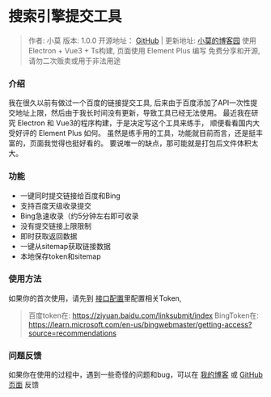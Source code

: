# 搜索引擎提交工具

> 作者: 小莫
> 版本: 1.0.0
> 开源地址： <a href="https://github.com/3DMXM/LinkPush" target="_blank" >GitHub</a> | 更新地址: <a href="https://blog.aoe.top/tools/607" target="_blank" >小莫的博客园</a>
> 使用 Electron + Vue3 + Ts构建, 页面使用 Element Plus 编写
> 免费分享和开源,请勿二次贩卖或用于非法用途  


### 介绍
我在很久以前有做过一个百度的链接提交工具, 后来由于百度添加了API一次性提交地址上限，然后由于我长时间没有更新，导致工具已经无法使用。
最近我在研究 Electron 和 Vue3的程序构建，于是决定写这个工具来练手， 顺便看看国内大受好评的 Element Plus 如何。
虽然是练手用的工具，功能就目前而言，还是挺丰富的，页面我觉得也挺好看的。
要说唯一的缺点，那可能就是打包后文件体积太大。

### 功能
- 一键同时提交链接给百度和Bing
- 支持百度天级收录提交
- Bing急速收录（约5分钟左右即可收录
- 没有提交链接上限限制
- 即时获取返回数据
- 一键从sitemap获取链接数据
- 本地保存token和sitemap

### 使用方法

如果你的首次使用，请先到 [接口配置](#/configuration)里配置相关Token,
> 百度token在: <a href="https://ziyuan.baidu.com/linksubmit/index" target="_blank" >https://ziyuan.baidu.com/linksubmit/index</a>
> BingToken在: <a href="https://learn.microsoft.com/en-us/bingwebmaster/getting-access?source=recommendations" target="_blank" >https://learn.microsoft.com/en-us/bingwebmaster/getting-access?source=recommendations</a> 

### 问题反馈

如果你在使用的过程中，遇到一些奇怪的问题和bug，可以在  <a href="https://blog.aoe.top/tools/607" target="_blank" >我的博客</a> 或 <a href="https://github.com/3DMXM/LinkPush" target="_blank" >GitHub页面</a> 反馈

